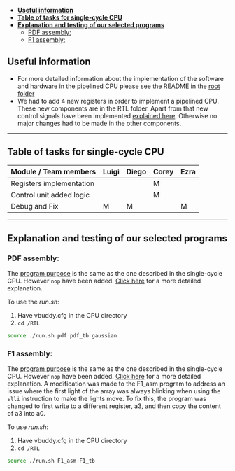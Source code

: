 - [**Useful information**](#useful-information)
- [**Table of tasks for single-cycle CPU**](#table-of-tasks-for-single-cycle-cpu)
- [**Explanation and testing of our selected programs**](#explanation-and-testing-of-our-selected-programs)
  - [PDF assembly:](#pdf-assembly)
  - [F1 assembly:](#f1-assembly)

## **Useful information**

* For more detailed information about the implementation of the software and hardware in the pipelined CPU please see the README in the [root folder](https://github.com/EIE2-IAC-Labs/iac-riscv-cw-5/tree/pipeline#implementation)
* We had to add 4 new registers in order to implement a pipelined CPU. These new components are in the RTL folder. Apart from that new control signals have been implemented [explained here](https://github.com/EIE2-IAC-Labs/iac-riscv-cw-5/tree/pipeline#addition-of-control-signals--logic). Otherwise no major changes had to be made in the other components. 
---
## **Table of tasks for single-cycle CPU**


| Module / Team members    	| Luigi 	| Diego 	| Corey 	| Ezra 	|
|--------------------------	|-------	|-------	|-------	|------	|
| Registers implementation 	|       	|       	| M     	|      	|
| Control unit added logic 	|       	|       	| M     	|      	|
| Debug and Fix            	| M     	| M     	|       	| M    	|

---
## **Explanation and testing of our selected programs**

### PDF assembly: 
The [program purpose](https://github.com/EIE2-IAC-Labs/iac-riscv-cw-5/tree/develop#explanation-and-testing-of-our-selected-programs)  is the same as the one described in the single-cycle CPU. However `nop` have been added. [Click here](https://github.com/EIE2-IAC-Labs/iac-riscv-cw-5/tree/pipeline#software-design) for a more detailed explanation. 

To use the *run.sh*: 
1. Have vbuddy.cfg in the CPU directory 
2. `cd /RTL` 
```bash 
source ./run.sh pdf pdf_tb gaussian

```

### F1 assembly: 
The [program purpose](https://github.com/EZePiZy/RISC-V-CPU/tree/develop#f1-assembly-basic) is the same as the one described in the single-cycle CPU. However `nop` have been added. [Click here](https://github.com/EIE2-IAC-Labs/iac-riscv-cw-5/tree/pipeline#software-design) for a more detailed explanation. A modification was made to the F1_asm program to address an issue where the first light of the array was always blinking when using the `slli` instruction to make the lights move. To fix this, the program was changed to first write to a different register, a3, and then copy the content of a3 into a0.

To use *run.sh*:
1. Have vbuddy.cfg in the CPU directory 
2. `cd /RTL` 
```bash 
source ./run.sh F1_asm F1_tb

```
